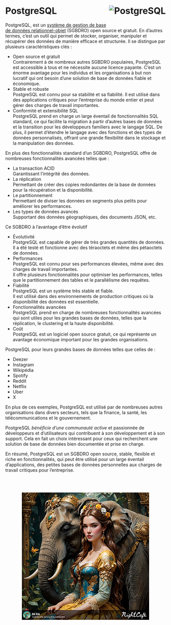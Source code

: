 # **PostgreSQL** <a href="https://github.com/MiKL5/PostgreSQL"> <img src="https://upload.wikimedia.org/wikipedia/commons/2/29/Postgresql_elephant.svg" alt="PostgreSQL" title="PostgreSQL" align="right" height="64px"> </a>

PostgreSQL, est un [système de gestion de base de données relationnel-objet](../ordbms) (SGBDRO) open source et gratuit. En d’autres termes, c’est un outil qui permet de stocker, organiser, manipuler et récupérer des données de manière efficace et structurée. Il se distingue par plusieurs caractéristiques clés :
* Open source et gratuit  
  Contrairement à de nombreux autres SGBDRO populaires, PostgreSQL est accessible à tous et ne nécessite aucune licence payante.
  C’est un énorme avantage pour les individus et les organisations à but non lucratif qui ont besoin d’une solution de base de données fiable et économique.
* Stable et robuste  
  PostgreSQL est connu pour sa stabilité et sa fiabilité. Il est utilisé dans des applications critiques pour l’entreprise du monde entier et peut gérer des charges de travail importantes.  
* Conformité et extensibilité SQL  
  PostgreSQL prend en charge un large éventail de fonctionnalités SQL standard, ce qui facilite la migration à partir d’autres bases de données et la transition pour les développeurs familiers avec le langage SQL. De plus, il permet d’étendre le langage avec des fonctions et des types de données personnalisés, offrant une grande flexibilité dans le stockage et la manipulation des données.  

En plus des fonctionnalités standard d’un SGBDRO, PostgreSQL offre de nombreuses fonctionnalités avancées telles que :
* La transaction ACID  
  Garantissant l’intégrité des données.
* La réplication  
  Permettant de créer des copies redondantes de la base de données pour la récupération et la disponibilité.
* Le partitionnement  
  Permettant de diviser les données en segments plus petits pour améliorer les performances.
* Les types de données avancés  
  Supportant des données géographiques, des documents JSON, etc.

Ce SGBDRO à l’avantage d’être évolutif  
* Évolutivité  
  PostgreSQL est capable de gérer de très grandes quantités de données.  
  Il a été testé et fonctionne avec des téraoctets et même des pétaoctets de données.
* Performances  
  PostgreSQL est connu pour ses performances élevées, même avec des charges de travail importantes.  
  Il offre plusieurs fonctionnalités pour optimiser les performances, telles que le partitionnement des tables et le parallélisme des requêtes.
* Fiabilité  
  PostgreSQL est un système très stable et fiable.  
  Il est utilisé dans des environnements de production critiques où la disponibilité des données est essentielle.
* Fonctionnalités avancées  
  PostgreSQL prend en charge de nombreuses fonctionnalités avancées qui sont utiles pour les grandes bases de données, telles que la réplication, le clustering et la haute disponibilité.
* Coût  
  PostgreSQL est un logiciel open source gratuit, ce qui représente un avantage économique important pour les grandes organisations.

PostgreSQL pour leurs grandes bases de données telles que celles de :
* Deezer
* Instagram
* Wikipédia
* Spotify
* Reddit
* Netflix
* Uber
* X

En plus de ces exemples, PostgreSQL est utilisé par de nombreuses autres organisations dans divers secteurs, tels que la finance, la santé, les télécommunications et le gouvernement.

PostgreSQL _bénéficie d’une communauté active_ et passionnée de développeurs et d’utilisateurs qui contribuent à son développement et à son support. Cela en fait un choix intéressant pour ceux qui recherchent une solution de base de données bien documentée et prise en charge.

En résumé, PostgreSQL est un SGBDRO open source, stable, flexible et riche en fonctionnalités, qui peut être utilisé pour un large éventail d’applications, des petites bases de données personnelles aux charges de travail critiques pour l’entreprise.

<br><br><div align="center"><a href="https://github.com/MiKL5/PostgreSQL"><img src="../../assets/elephant1.jpg"></a></div>
